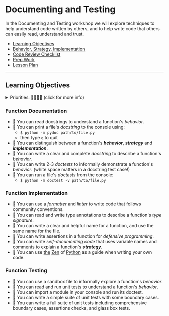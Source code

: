 # Documenting and Testing

In the Documenting and Testing workshop we will explore techniques to help
understand code written by others, and to help write code that others can easily
read, understand and trust.

- [Learning Objectives](#learning-objectives)
- [Behavior, Strategy, Implementation](./behavior_strategy_implementation.md)
- [Code Review Checklist](./code_review_checklist.md)
- [Prep Work](./prep_work.md)
- [Lesson Plan](./lesson_plan.md)

---

## Learning Objectives

<details><summary>Priorities: 🥚🐣🐥🐔 (click for more info)</summary>
<br />

Learning objective for this workshop are labeled so you can prioritize your
study time. The emojis show the _minimum_ mastery you are expected to achieve
for each skill, but there is no maximum! If you have the time you should aim to
master all of the skills introduced in this workshop.

- 🥚 You are expected to master these skills. They are the foundations you will
  need to move forward.
- 🐣 You are expected to be comfortable with these skills. It's ok if you still
  need help sometimes.
- 🐥 You are expected to be familiar with these skills. It's enough to recognize
  them in practice and apply them with help.
- 🐔 You are not expected to know these skills, but they are important if you
  want to excel. You should only focus on these after mastering the 🥚, 🐣 and
  🐥 objectives.

---

</details>

### Function Documentation

- 🥚 You can read docstrings to understand a function's _behavior_.
- 🥚 You can print a file's _docstring_ to the console using:
  - `$ python -m pydoc path/to/file.py`
  - then type `q` to quit
- 🥚 You can distinguish between a function's **_behavior_**, **_strategy_** and
  **_implementation_**.
- 🥚 You can write a clear and complete _docstring_ to describe a function's
  _behavior_.
- 🥚 You can write 2-3 _doctests_ to informally demonstrate a function's
  _behavior_. (white space matters in a docstring test case!)
- 🥚 You can run a file's _doctests_ from the console:
  - `$ python -m doctest -v path/to/file.py`

### Function Implementation

- 🥚 You can use a _formatter_ and _linter_ to write code that follows community
  conventions.
- 🥚 You can read and write type annotations to describe a function's _type
  signature_.
- 🥚 You can write a clear and helpful name for a function, and use the same
  name for the file.
- 🥚 You can write assertions in a function for _defensive programming_.
- 🐣 You can write _self-documenting code_ that uses variable names and comments
  to explain a function's **_strategy_**.
- 🐥 You can use
  [the](https://www.datacamp.com/blog/lessons-from-the-zen-of-python)
  [Zen](https://realpython.com/zen-of-python/) of
  [Python](https://www.youtube.com/watch?v=uBHOb55-fBo) as a guide when writing
  your own code.

### Function Testing

- 🥚 You can use a sandbox file to informally explore a function's _behavior_.
- 🥚 You can read and run unit tests to understand a function's _behavior_.
- 🥚 You can import a module in your console and run its doctest.
- 🥚 You can write a simple suite of unit tests with some boundary cases.
- 🐣 You can write a full suite of unit tests including comprehensive boundary
  cases, assertions checks, and glass box tests.
